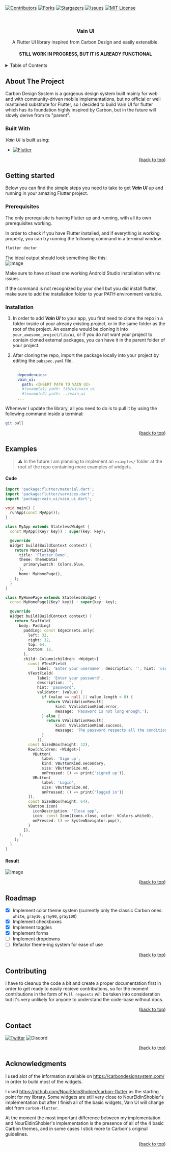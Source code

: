 <a name="readme-top"></a>

<!-- PROJECT SHIELDS -->
<!--
*** I'm using markdown "reference style" links for readability.
*** Reference links are enclosed in brackets [ ] instead of parentheses ( ).
*** See the bottom of this document for the declaration of the reference variables
*** for contributors-url, forks-url, etc. This is an optional, concise syntax you may use.
*** https://www.markdownguide.org/basic-syntax/#reference-style-links
-->
[![Contributors][contributors-shield]][contributors-url]
[![Forks][forks-shield]][forks-url]
[![Stargazers][stars-shield]][stars-url]
[![Issues][issues-shield]][issues-url]
[![MIT License][license-shieldd]][license-url]

<br/>
<div align="center">
  <h3 align="center">Vain UI</h3>
  
  <p align="center">
    A Flutter UI library inspired from Carbon Design and easily extensible.
  </p>
  
  <h4 align="center">
    STILL WORK IN PROGRESS, BUT IT IS ALREADY FUNCTIONAL
  </h4>
</div>

<!-- TABLE OF CONTENTS -->
<details>
  <summary> Table of Contents</summary>
  <ol>
    <li>
      <a href="#about-the-project">About the Project</a>
      <ul>
        <li><a href="#built-with">Built With</a></li>
      </ul>
    </li>
    <li>
      <a href="#getting-started">Getting Started</a>
      <ul>
        <li><a href="#prerequisites">Prerequisites</a></li>
        <li><a href="#installation">Installation</a></li>
      </ul>
    </li>
    <li><a href="#examples">Examples</a></li>
    <li><a href="#roadmap">Roadmap</a></li>
    <li><a href="#contirbuting">Contributing</a></li>
    <li><a href="#contact">Contact</a></li>
    <li><a href="#acknowledgments">Acknowledgments</a></li>
  </ol>
</details>

<!-- ABOUT THE PROJECT -->
## About The Project

<!-- [![Vain UI Screenshot][product-screenshot]] -->

Carbon Design System is a gorgeous design system built mainly for web and with community-driven mobile implementations, but no official or well mantained substitute for Flutter, so I decided to build Vain UI for flutter which has its foundation highly inspired by Carbon, but in the future will slowly derive from its "parent". 

### Built With

_Vain UI_ is built using:

* [![Flutter][Flutter]][flutter-url]

<p align="right">(<a href="#readme-top">back to top</a>)</p>

## Getting started

Below you can find the simple steps you need to take to get **_Vain UI_** up and running in your amazing Flutter project.

### Prerequisites

The only prerequisite is having Flutter up and running, with all its own prerequisites working.

In order to check if you have Flutter installed, and if everything is working properly, you can try running the following command in a terminal window.

```sh
flutter doctor
```

The ideal output should look something like this:
<br />
![image](https://user-images.githubusercontent.com/79089703/183656359-5de2123f-ffe4-4582-a63d-e7f0c7b0e933.png)

Make sure to have at least one working Android Studio installation with no issues.

If the command is not recognized by your shell but you did install flutter, make sure to add the installation folder to your PATH environment variable.

### Installation

1.  In order to add **_Vain UI_** to your app, you first need to clone the repo in a folder inside of your already existing project, or in the same folder as the root of the project. An example would be cloning it into `your_awesome_project/lib/ui`, or if you do not want your project to contain cloned external packages, you can have it in the parent folder of your project.

1.  After cloning the repo, import the package locally into your project by editing the `pubspec.yaml` file.
    ```yaml
      ...
      dependencies:
      vain_ui:
        path: <INSERT PATH TO VAIN UI>
        #(example1) path: lib/ui/vain_ui
        #(example2) path: ../vain_ui 
      ...
    ```

Whenever I update the library, all you need to do is to pull it by using the following command inside a terminal:

```sh
git pull
```

<p align="right">(<a href="#readme-top">back to top</a>)</p>

## Examples
> :warning: In the future I am planning to implement an `examples/` folder at the root of the repo containing more examples of widgets.

#### Code

```dart
import 'package:flutter/material.dart';
import 'package:flutter/services.dart';
import 'package:vain_ui/vain_ui.dart';

void main() {
  runApp(const MyApp());
}

class MyApp extends StatelessWidget {
  const MyApp({Key? key}) : super(key: key);

  @override
  Widget build(BuildContext context) {
    return MaterialApp(
      title: 'Flutter Demo',
      theme: ThemeData(
        primarySwatch: Colors.blue,
      ),
      home: MyHomePage(),
    );
  }
}

class MyHomePage extends StatelessWidget {
  const MyHomePage({Key? key}) : super(key: key);

  @override
  Widget build(BuildContext context) {
    return Scaffold(
      body: Padding(
        padding: const EdgeInsets.only(
          left: 32,
          right: 32,
          top: 64,
          bottom: 16,
        ),
        child: Column(children: <Widget>[
          const VTextField(
              label: 'Enter your username', description: '', hint: 'username'),
          VTextField(
              label: 'Enter your password',
              description: '',
              hint: 'password',
              validator: (value) {
                if (value == null || value.length < 8) {
                  return VValidationResult(
                      kind: VValidationKind.error,
                      message: 'Password is not long enough.');
                } else {
                  return VValidationResult(
                      kind: VValidationKind.success,
                      message: 'The password respects all the conditions');
                }
              }),
          const SizedBox(height: 32),
          Row(children: <Widget>[
            VButton(
                label: 'Sign up',
                kind: VButtonKind.secondary,
                size: VButtonSize.md,
                onPressed: () => print('signed up')),
            VButton(
                label: 'Login',
                size: VButtonSize.md,
                onPressed: () => print('logged in'))
          ]),
          const SizedBox(height: 64),
          VButton.icon(
            iconDescription: 'Close app',
            icon: const Icon(Icons.close, color: VColors.white0),
            onPressed: () => SystemNavigator.pop(),
          )
        ]),
      ),
    );
  }
}
```

#### Result

![image](https://user-images.githubusercontent.com/79089703/183667311-032a82d0-166f-4a8c-81f3-d06111f2544b.png)

<p align="right">(<a href="#readme-top">back to top</a>)</p>

## Roadmap

- [x] Implement color theme system (currently only the classic Carbon ones: `white`, `gray10`, `gray90`, `gray100`)
- [X] Implement checkboxes
- [X] Implement toggles
- [X] Implement forms
- [ ] Implement dropdowns
- [ ] Refactor theme-ing system for ease of use

<p align="right">(<a href="#readme-top">back to top</a>)</p>

## Contributing

I have to cleanup the code a bit and create a proper documentation first in order to get ready to easily recieve contributions, so for the moment contributions in the form of `Pull requests` will be taken into consideration but it's very unlikely for anyone to understand the code-base without docs. 

<p align="right">(<a href="#readme-top">back to top</a>)</p>

## Contact

[![Twitter][twitter]](https://twitter.com/thewowvain)
![Discord][discord]

<p align="right">(<a href="#readme-top">back to top</a>)</p>

## Acknowledgments

I used alot of the information available on https://carbondesignsystem.com/ in order to build most of the widgets.

I used https://github.com/NourEldinShobier/carbon-flutter as the starting point for my library. Some widgets are still very close to NourEldinShobier's implementation
but after I finish all of the basic widgets, Vain UI will change alot from `carbon-flutter`.

At the moment the most important difference between my implementation and NourEldinShobier's implementation is the presence of all of the 4 basic Carbon themes, and in some cases I stick more to Carbon's original guidelines. 

<p align="right">(<a href="#readme-top">back to top</a>)</p>

<!-- MARKDOWN LINKS & IMAGES -->
<!-- https://www.markdownguide.org/basic-syntax/#reference-style-links -->
[contributors-shield]: https://img.shields.io/github/contributors/wowvain-dev/vain_ui?style=for-the-badge
[contributors-url]: https://github.com/wowvain-dev/vain_ui/graphs/contributors
[forks-shield]: https://img.shields.io/github/forks/wowvain-dev/vain_ui?style=for-the-badge
[forks-url]: https://github.com/wowvain-dev/vain_ui/network/members
[stars-shield]: https://img.shields.io/github/stars/wowvain-dev/vain_ui?style=for-the-badge
[stars-url]: https://github.com/wowvain-dev/vain_ui/stargazers
[issues-shield]: https://img.shields.io/github/issues/wowvain-dev/vain_ui?style=for-the-badge
[issues-url]: https://github.com/wowvain-dev/vain_ui/issues
[license-url]: https://github.com/wowvain-dev/vain_ui/blob/master/LICENSE.txt
[license-shieldd]: https://img.shields.io/badge/license-MIT-purple?style=for-the-badge

[Flutter]: https://img.shields.io/badge/flutter-000000?style=for-the-badge&logo=flutter&logoColor=white
[flutter-url]: https://flutter.dev/

[twitter]: https://img.shields.io/twitter/url?color=blue&label=twitter&logo=twitter&style=for-the-badge&url=https%3A%2F%2Ftwitter.com%2Fthewowvain
[discord]: https://img.shields.io/badge/discord-!wowvain%233859-5865f2?style=for-the-badge&logo=discord

